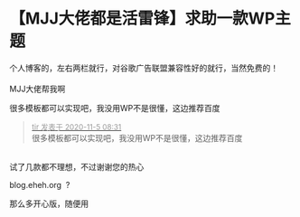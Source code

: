 # 【MJJ大佬都是活雷锋】求助一款WP主题


个人博客的，左右两栏就行，对谷歌广告联盟兼容性好的就行，当然免费的！<br />
<br />
MJJ大佬帮我啊

很多模板都可以实现吧，我没用WP不是很懂，这边推荐百度

<div class="quote"><blockquote><font size="2"><a href="https://www.hostloc.com/forum.php?mod=redirect&amp;goto=findpost&amp;pid=9404797&amp;ptid=762609" target="_blank"><font color="#999999">tir 发表于 2020-11-5 08:31</font></a></font><br />
很多模板都可以实现吧，我没用WP不是很懂，这边推荐百度</blockquote></div><br />
试了几款都不理想，不过谢谢您的热心

blog.eheh.org&nbsp;&nbsp;?

那么多开心版，随便用<img src="static/image/smiley/default/lol.gif" smilieid="12" border="0" alt="" />
